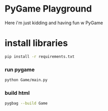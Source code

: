 # PyGame Playground

Here i'm just kidding and having fun w PyGame

# install libraries

```bash
pip install -r requirements.txt
```
### run pygame
 ```bash
 python Game/main.py
 ```
### build html

```bash
pygbag --build Game
```

